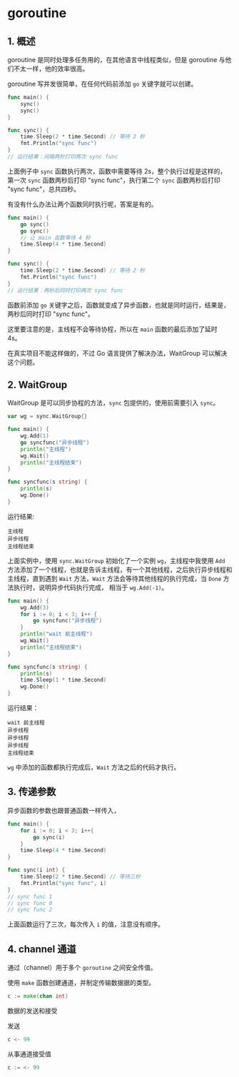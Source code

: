 # goroutine

## 1. 概述

goroutine 是同时处理多任务用的，在其他语言中线程类似，但是 goroutine 与他们不太一样，他的效率很高。

goroutine 写并发很简单，在任何代码前添加 `go` 关键字就可以创建。

```go
func main() {
    sync()
    sync()
}

func sync() {
    time.Sleep(2 * time.Second) // 等待 2 秒
    fmt.Println("sync func")
}
// 运行结果：间隔两秒打印两次 sync func
```

上面例子中 `sync` 函数执行两次，函数中需要等待 2s，整个执行过程是这样的，第一次 `sync` 函数两秒后打印 "sync func"，执行第二个 `sync` 函数两秒后打印 "sync func"，总共四秒。

有没有什么办法让两个函数同时执行呢，答案是有的。

```go
func main() {
    go sync()
    go sync()
    // 让 main 函数等待 4 秒
    time.Sleep(4 * time.Second)
}

func sync() {
    time.Sleep(2 * time.Second) // 等待 2 秒
    fmt.Println("sync func")
}
// 运行结果：两秒后同时打印两次 sync func
```

函数前添加 `go` 关键字之后，函数就变成了异步函数，也就是同时运行，结果是，两秒后同时打印 "sync func"。

这里要注意的是，主线程不会等待协程，所以在 `main` 函数的最后添加了延时 4s。

在真实项目不能这样做的，不过 Go 语言提供了解决办法，WaitGroup 可以解决这个问题。

## 2. WaitGroup

WaitGroup 是可以同步协程的方法，`sync` 包提供的，使用前需要引入 `sync`。

```go
var wg = sync.WaitGroup{}

func main() {
    wg.Add(1)
    go syncfunc("异步线程")
    println("主线程")
    wg.Wait()
    println("主线程结束")
}

func syncfunc(s string) {
    println(s)
    wg.Done()
}
```

运行结果:

```text
主线程
异步线程
主线程结束
```

上面实例中，使用 `sync.WaitGroup` 初始化了一个实例 `wg`，主线程中我使用 `Add` 方法添加了一个线程，也就是告诉主线程，有一个其他线程，之后执行异步线程和主线程，直到遇到 `Wait` 方法，`Wait` 方法会等待其他线程的执行完成，当 `Done` 方法执行时，说明异步代码执行完成， 相当于 `wg.Add(-1)`。

```go
func main() {
    wg.Add(3)
    for i := 0; i < 3; i++ {
        go syncfunc("异步线程")
    }
    println("wait 前主线程")
    wg.Wait()
    println("主线程结束")
}

func syncfunc(s string) {
    println(s)
    time.Sleep(1 * time.Second)
    wg.Done()
}
```

运行结果：

```text
wait 前主线程
异步线程
异步线程
异步线程
主线程结束
```

`wg` 中添加的函数都执行完成后，`Wait` 方法之后的代码才执行。

## 3. 传递参数

异步函数的参数也跟普通函数一样传入，

```go
func main() {
    for i := 0; i < 3; i++{
        go sync(i)
    }
    time.Sleep(4 * time.Second)
}

func sync(i int) {
    time.Sleep(2 * time.Second) // 等待三秒
    fmt.Println("sync func", i)
}
// sync func 1
// sync func 0
// sync func 2
```

上面函数运行了三次，每次传入 `i` 的值，注意没有顺序。

## 4. channel 通道

通过（channel）用于多个 `goroutine` 之间安全传值。

使用 `make` 函数创建通道，并制定传输数据据的类型。

```go
c := make(chan int)
```

数据的发送和接受

发送

```go
c <- 99
```

从事通道接受值

```go
c := <- 99
```

<comment-comment/> 
